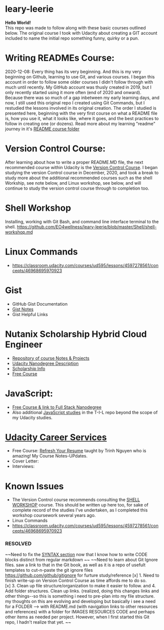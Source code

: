 # leary-leerie
**Hello World!**<br>
This repo was made to follow along with these basic courses outlined below. 
The original course I took with Udacity about creating a GIT account included to name the initial repo something funny, quirky or a pun. 
<br>

# Writing READMEs Course:
2020-12-08: Every thing has its very beginning.  And this is my very beginning on Github, learning to use Git, and various courses. I began this account in order to follow some older courses I didn't follow through with much until recently.  My GitHub account was thusly created in 2019, but I only recently started using it more often (end of 2020 and onward). Because there was so much of a gap inbetween my early learning days, and now, I still used this original repo I created using Git Commands, but I restudied the lessons involved in its original creation.  The order I studied is presented here, beginning with the very first course on what a README file is, how you use it, what it looks like, where it goes, and the best practices to follow in creating one (or dozens). Read more about my learning "readme" journey in it's [README course folder](https://github.com/EO4wellness/leary-leerie/tree/master/course-on-writing-readme-files)

# Version Control Course: 
After learning about how to write a proper README.MD file, the next recommended course within Udacity is the [Version Control Course](https://github.com/EO4wellness/leary-leerie/blob/master/version-control/readme.md).  I began studying the version Control course in December, 2020, and took a break to study more about the additional recommended courses such as the shell Workship, see note below, and Linux workshop, see below, and will continue to study the version control course through to completion too. 

# Shell Workshop
Installing, working with Git Bash, and command line interface terminal to the shell.
https://github.com/EO4wellness/leary-leerie/blob/master/Shell/shell-workshop.md

# Linux Commands
* https://classroom.udacity.com/courses/ud595/lessons/4597278561/concepts/46968695970923

# Gist
* GitHub Gist Documentation 
* [Gist Notes](https://github.com/EO4wellness/leary-leerie/blob/master/gist.md)
* Gist Helpful Links 

# Nutanix Scholarship Hybrid Cloud Engineer
* [Repository of course Notes & Projects](https://github.com/EO4wellness/T-I-L/tree/main/Nutanix)
* [Udacity Nanodegree Description](https://blog.udacity.com/2020/10/enrollment-now-open-for-the-hybrid-cloud-engineer-nanodegree-program-from-udacity-nutanix.html)
* [Scholarship Info](https://www.udacity.com/scholarships/nutanix-hybrid-cloud-scholarship-program)
* [Free Course](https://www.udacity.com/course/hybrid-cloud-fundamentals--ud0321)

# JavaScript: 
* [Free Course & link to Full Stack Nanodegree](https://www.udacity.com/course/intro-to-javascript--ud803)
* Also additional [JavaScript studies](https://github.com/EO4wellness/T-I-L/tree/main/JavaScript) in the T-I-L repo beyond the scope of my Udacity studies. 

# [Udacity Career Services](https://github.com/EO4wellness/leary-leerie/tree/master/career-coaches)
* Free Course: [Refresh Your Resume](https://www.udacity.com/course/refresh-your-resume--ud243) taught by Trinh Nguyen who is amazing! My Course Notes-UPdates.
* Cover Letter:
* Interviews: 

# Known Issues 
* The Version Control course recommends consulting the [SHELL WORKSHOP](https://classroom.udacity.com/courses/ud206) course.  This should be written up here too, for sake of complete record of the studies I've undertaken, as I completed this workshop coursework several years ago. <br>
* Linux Commands
* https://classroom.udacity.com/courses/ud595/lessons/4597278561/concepts/46968695970923 

### RESOLVED 
~~Need to fix the [SYNTAX section](https://github.com/EO4wellness/leary-leerie/blob/master/READme-course-notes.md) now that I know how to write CODE blocks distinct from regular markdown ~~
~~Need to learn about Git Ignore files. saw a link to that in the Git book, as well as it is a repo of usefult templates to cut-n-paste the git ignore files https://github.com/github/gitignore for furture study/reference 
[x] 1.  Need to finish write-up on Version Control Course as time affords me to do so. <br>
[x] 3. Clean up file structure/organization to make it easier to follow. and 4. Add folder structures. Clean up links.   (realized, doing this changes links and other things--so this is something i need to pre-plan into my file structure.  my thoughts on this are evolving and developing but basically i see a need for a FOLDER --> with README.md (with navigation links to other resources and references) with a folder for IMAGES  RESOURCES CODE and perhaps other items as needed per project.  However, when I first started this Git repo, I hadn't realize that yet. ~~
